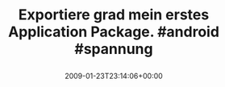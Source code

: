 ---
retweeted: false
source: <a href="http://twitter.com" rel="nofollow">Twitter Web Client</a>
entities:
  hashtags:
  - text: android
    indices:
    - '49'
    - '57'
  - text: spannung
    indices:
    - '58'
    - '67'
  symbols: []
  user_mentions: []
  urls: []
display_text_range:
- '0'
- '67'
favorite_count: '0'
id_str: '1143335869'
truncated: false
retweet_count: '0'
id: '1143335869'
created_at: Fri Jan 23 23:14:06 +0000 2009
favorited: false
full_text: 'Exportiere grad mein erstes Application Package. #android #spannung'
lang: en
tags:
- android
- spannung
- pesos/twitter
date: '2009-01-23T23:14:06+00:00'
src: https://twitter.com/bascht/status/1143335869
original_url: https://twitter.com/bascht/status/1143335869
type: twitter_tweet
text: 'Exportiere grad mein erstes Application Package. #android #spannung'
title: 'Exportiere grad mein erstes Application Package. #android #spannung

  '

---